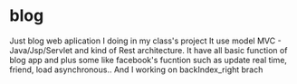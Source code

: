 blog
====
Just blog web aplication I doing in my class's project 
It use model MVC - Java/Jsp/Servlet and kind of Rest architecture. 
It have all basic function of blog app and plus some like facebook's fucntion such as update real time, friend, 
load asynchronous..
And I working on backIndex_right brach

